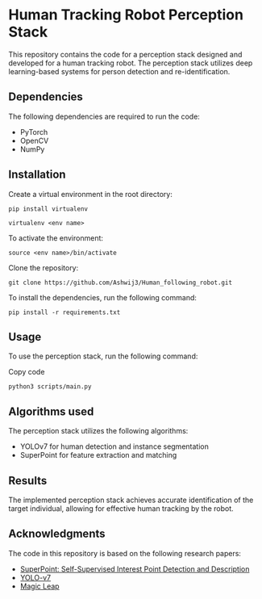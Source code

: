 Human Tracking Robot Perception Stack
=====================================

This repository contains the code for a perception stack designed and developed for a human tracking robot. The perception stack utilizes deep learning-based systems for person detection and re-identification.

Dependencies
------------

The following dependencies are required to run the code:

-   PyTorch
-   OpenCV
-   NumPy

Installation
------------
Create a virtual environment in the root directory:

`pip install virtualenv`

`virtualenv <env name>`

To activate the environment:

`source <env name>/bin/activate`

Clone the repository: 

`git clone https://github.com/Ashwij3/Human_following_robot.git`

To install the dependencies, run the following command:

`pip install -r requirements.txt`

Usage
-----

To use the perception stack, run the following command:

Copy code

`python3 scripts/main.py`

Algorithms used
---------------

The perception stack utilizes the following algorithms:

-   YOLOv7 for human detection and instance segmentation
-   SuperPoint for feature extraction and matching

Results
-------

The implemented perception stack achieves accurate identification of the target individual, allowing for effective human tracking by the robot.

Acknowledgments
---------------

The code in this repository is based on the following research papers:

-   [SuperPoint: Self-Supervised Interest Point Detection and Description](https://arxiv.org/abs/1712.07629)
-   [YOLO-v7](https://github.com/WongKinYiu/yolov7/tree/mask)
-   [Magic Leap](https://github.com/magicleap/SuperPointPretrainedNetwork)

